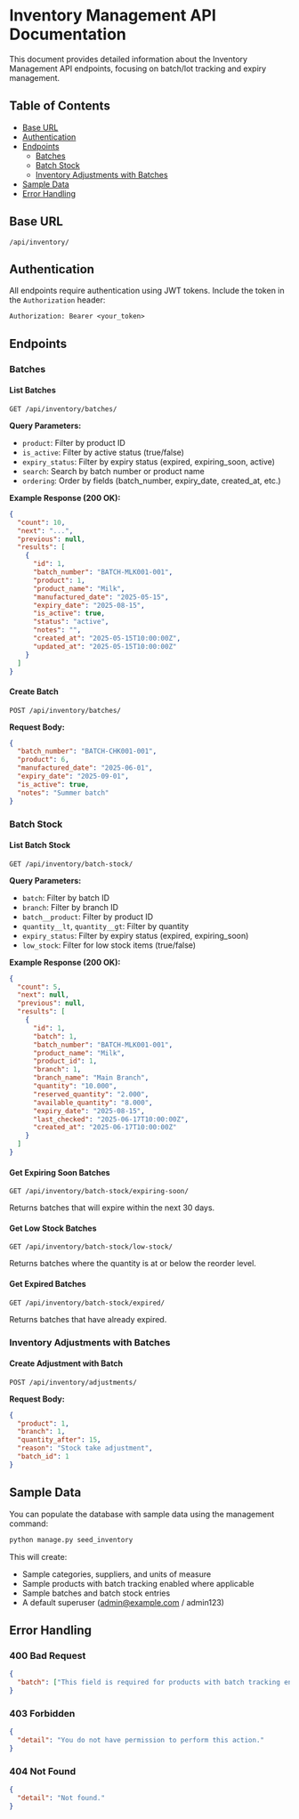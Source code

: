 # Inventory Management API Documentation

This document provides detailed information about the Inventory Management API endpoints, focusing on batch/lot tracking and expiry management.

## Table of Contents
- [Base URL](#base-url)
- [Authentication](#authentication)
- [Endpoints](#endpoints)
  - [Batches](#batches)
  - [Batch Stock](#batch-stock)
  - [Inventory Adjustments with Batches](#inventory-adjustments-with-batches)
- [Sample Data](#sample-data)
- [Error Handling](#error-handling)

## Base URL
```
/api/inventory/
```

## Authentication
All endpoints require authentication using JWT tokens. Include the token in the `Authorization` header:
```
Authorization: Bearer <your_token>
```

## Endpoints

### Batches

#### List Batches
```
GET /api/inventory/batches/
```

**Query Parameters:**
- `product`: Filter by product ID
- `is_active`: Filter by active status (true/false)
- `expiry_status`: Filter by expiry status (expired, expiring_soon, active)
- `search`: Search by batch number or product name
- `ordering`: Order by fields (batch_number, expiry_date, created_at, etc.)

**Example Response (200 OK):**
```json
{
  "count": 10,
  "next": "...",
  "previous": null,
  "results": [
    {
      "id": 1,
      "batch_number": "BATCH-MLK001-001",
      "product": 1,
      "product_name": "Milk",
      "manufactured_date": "2025-05-15",
      "expiry_date": "2025-08-15",
      "is_active": true,
      "status": "active",
      "notes": "",
      "created_at": "2025-05-15T10:00:00Z",
      "updated_at": "2025-05-15T10:00:00Z"
    }
  ]
}
```

#### Create Batch
```
POST /api/inventory/batches/
```

**Request Body:**
```json
{
  "batch_number": "BATCH-CHK001-001",
  "product": 6,
  "manufactured_date": "2025-06-01",
  "expiry_date": "2025-09-01",
  "is_active": true,
  "notes": "Summer batch"
}
```

### Batch Stock

#### List Batch Stock
```
GET /api/inventory/batch-stock/
```

**Query Parameters:**
- `batch`: Filter by batch ID
- `branch`: Filter by branch ID
- `batch__product`: Filter by product ID
- `quantity__lt`, `quantity__gt`: Filter by quantity
- `expiry_status`: Filter by expiry status (expired, expiring_soon)
- `low_stock`: Filter for low stock items (true/false)

**Example Response (200 OK):**
```json
{
  "count": 5,
  "next": null,
  "previous": null,
  "results": [
    {
      "id": 1,
      "batch": 1,
      "batch_number": "BATCH-MLK001-001",
      "product_name": "Milk",
      "product_id": 1,
      "branch": 1,
      "branch_name": "Main Branch",
      "quantity": "10.000",
      "reserved_quantity": "2.000",
      "available_quantity": "8.000",
      "expiry_date": "2025-08-15",
      "last_checked": "2025-06-17T10:00:00Z",
      "created_at": "2025-06-17T10:00:00Z"
    }
  ]
}
```

#### Get Expiring Soon Batches
```
GET /api/inventory/batch-stock/expiring-soon/
```

Returns batches that will expire within the next 30 days.

#### Get Low Stock Batches
```
GET /api/inventory/batch-stock/low-stock/
```

Returns batches where the quantity is at or below the reorder level.

#### Get Expired Batches
```
GET /api/inventory/batch-stock/expired/
```

Returns batches that have already expired.

### Inventory Adjustments with Batches

#### Create Adjustment with Batch
```
POST /api/inventory/adjustments/
```

**Request Body:**
```json
{
  "product": 1,
  "branch": 1,
  "quantity_after": 15,
  "reason": "Stock take adjustment",
  "batch_id": 1
}
```

## Sample Data

You can populate the database with sample data using the management command:

```bash
python manage.py seed_inventory
```

This will create:
- Sample categories, suppliers, and units of measure
- Sample products with batch tracking enabled where applicable
- Sample batches and batch stock entries
- A default superuser (admin@example.com / admin123)

## Error Handling

### 400 Bad Request
```json
{
  "batch": ["This field is required for products with batch tracking enabled."]
}
```

### 403 Forbidden
```json
{
  "detail": "You do not have permission to perform this action."
}
```

### 404 Not Found
```json
{
  "detail": "Not found."
}
```
